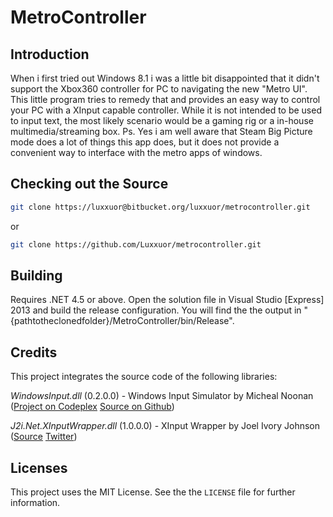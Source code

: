 # MetroController

## Introduction

When i first tried out Windows 8.1 i was a little bit disappointed that it didn't support the Xbox360 controller for PC to navigating the new "Metro UI".
This little program tries to remedy that and provides an easy way to control your PC with a XInput capable controller.
While it is not intended to be used to input text, the most likely scenario would be a gaming rig or a in-house multimedia/streaming box.
Ps. Yes i am well aware that Steam Big Picture mode does a lot of things this app does, but it does not provide a convenient way to interface with the metro apps of windows.


## Checking out the Source

``` sh
git clone https://luxxuor@bitbucket.org/luxxuor/metrocontroller.git
```

or

``` sh
git clone https://github.com/Luxxuor/metrocontroller.git
```

## Building

Requires .NET 4.5 or above.
Open the solution file in Visual Studio [Express] 2013 and build the release configuration.
You will find the the output in "{pathtotheclonedfolder}/MetroController/bin/Release".


## Credits

This project integrates the source code of the following libraries:

*WindowsInput.dll* (0.2.0.0) - Windows Input Simulator by Micheal Noonan ([Project on Codeplex](https://inputsimulator.codeplex.com/)
																		  [Source on Github](https://github.com/michaelnoonan/inputsimulator))

*J2i.Net.XInputWrapper.dll* (1.0.0.0) - XInput Wrapper by Joel Ivory Johnson ([Source](http://www.j2i.net/blogEngine/post/2012/11/11/Using-XInput-to-access-an-Xbox-360-Controller-in-Managed-Code.aspx)
																			  [Twitter](https://twitter.com/j2inet))


## Licenses

This project uses the MIT License. See the the `LICENSE` file for further information.
